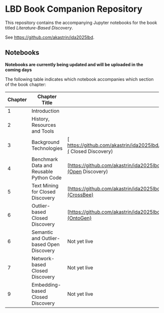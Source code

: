 # LBD Book Companion Repository

This repository contains the accompanying Jupyter notebooks for the book titled *Literature-Based Discovery*.

See <https://github.com/akastrin/ida2025lbd>.

## Notebooks

**Notebooks are currently being updated and will be uploaded in the coming days**

The following table indicates which notebook accompanies which section of the book chapter:

| Chapter | Chapter Title                             | Notebook                                                                                                   |
|---------|-------------------------------------------|------------------------------------------------------------------------------------------------------------|
| 1       | Introduction                              |                                                                                                            |
| 2       | History, Resources and Tools              |                                                                                                            |
| 3       | Background Technologies                   | [ https://github.com/akastrin/ida2025lbd/blob/main/notebooks/01_closed_discovery.ipynb]( Closed Discovery) |
| 4       | Benchmark Data and Reusable Python Code   | [https://github.com/akastrin/ida2025lbd/blob/main/notebooks/02_open_discovery.ipynb](Open Discovery)       |
| 5       | Text Mining for Closed Discovery          | [https://github.com/akastrin/ida2025lbd/blob/main/notebooks/03_mini_crossbee.ipynb](CrossBee)              |
| 6       | Outlier-based Closed Discovery            | [https://github.com/akastrin/ida2025lbd/blob/main/notebooks/04_mini_ontogen.ipynb](OntoGen)                |
| 6       | Semantic and Outlier-based Open Discovery | Not yet live                                                                                               |
| 7       | Network-based Closed Discovery            | Not yet live                                                                                               |
| 9       | Embedding-based Closed Discovery          | Not yet live                                                                                               |
